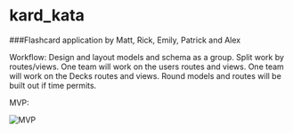 kard_kata
=========

###Flashcard application by Matt, Rick, Emily, Patrick and Alex

Workflow: Design and layout models and schema as a group. Split work by routes/views. One team will work on the users routes and views. One team will work on the Decks routes and views. Round models and routes will be built out if time permits.


MVP:

![MVP](http://i.imgur.com/mSmJlsC.jpg)
